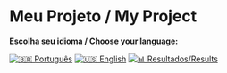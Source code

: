 # Meu Projeto / My Project

**Escolha seu idioma / Choose your language:**

[![🇧🇷 Português](https://img.shields.io/badge/Português-green)](README/README.pt.md)   [![🇺🇸 English](https://img.shields.io/badge/English-blue)](README/README.en.md)   [![📊 Resultados/Results](https://img.shields.io/badge/Results-grey)](README/RESULTS.md)
